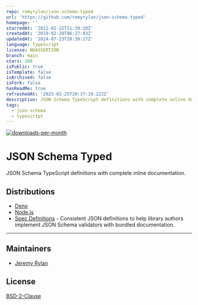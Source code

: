 ```yaml
---
repo: remyrylan/json-schema-typed
url: 'https://github.com/remyrylan/json-schema-typed'
homepage: ''
starredAt: '2022-01-22T21:39:28Z'
createdAt: '2019-02-20T06:27:03Z'
updatedAt: '2024-07-23T20:39:27Z'
language: TypeScript
license: NOASSERTION
branch: main
stars: 108
isPublic: true
isTemplate: false
isArchived: false
isFork: false
hasReadMe: true
refreshedAt: '2025-02-25T20:37:19.222Z'
description: JSON Schema TypeScript definitions with complete inline documentation.
tags:
  - json-schema
  - typescript
---
```


[![downloads-per-month](https://img.shields.io/npm/dm/json-schema-typed.svg?style=flat-square&label=npm%20downloads)](https://npmjs.org/package/json-schema-typed)

# JSON Schema Typed

JSON Schema TypeScript definitions with complete inline documentation.

## Distributions

- [Deno](https://github.com/jrylan/json-schema-typed/tree/main/dist/deno)
- [Node.js](https://github.com/jrylan/json-schema-typed/tree/main/dist/node)
- [Spec Definitions](https://github.com/jrylan/json-schema-typed/tree/main/dist/spec_definitions) -
  Consistent JSON definitions to help library authors implement JSON Schema
  validators with bundled documentation.

---

## Maintainers

- [Jeremy Rylan](https://github.com/jrylan)

## License

[BSD-2-Clause](https://github.com/jrylan/json-schema-typed/blob/main/LICENSE.md)
